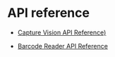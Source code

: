 # API reference

- [Capture Vision API Reference)](https://pub.dev/documentation/dynamsoft_capture_vision_flutter/latest/)

- [Barcode Reader API Reference](https://pub.dev/documentation/dynamsoft_barcode_reader_bundle_flutter/latest/)
